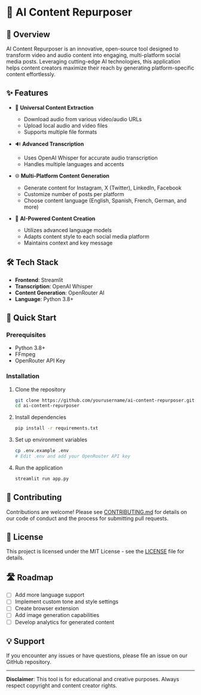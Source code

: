 # 🚀 AI Content Repurposer

## 📝 Overview

AI Content Repurposer is an innovative, open-source tool designed to transform video and audio content into engaging, multi-platform social media posts. Leveraging cutting-edge AI technologies, this application helps content creators maximize their reach by generating platform-specific content effortlessly.

## ✨ Features

- 🎥 **Universal Content Extraction**
  - Download audio from various video/audio URLs
  - Upload local audio and video files
  - Supports multiple file formats

- 🔊 **Advanced Transcription**
  - Uses OpenAI Whisper for accurate audio transcription
  - Handles multiple languages and accents

- 🌐 **Multi-Platform Content Generation**
  - Generate content for Instagram, X (Twitter), LinkedIn, Facebook
  - Customize number of posts per platform
  - Choose content language (English, Spanish, French, German, and more)

- 🤖 **AI-Powered Content Creation**
  - Utilizes advanced language models
  - Adapts content style to each social media platform
  - Maintains context and key message

## 🛠 Tech Stack

- **Frontend**: Streamlit
- **Transcription**: OpenAI Whisper
- **Content Generation**: OpenRouter AI
- **Language**: Python 3.8+

## 🚀 Quick Start

### Prerequisites

- Python 3.8+
- FFmpeg
- OpenRouter API Key

### Installation

1. Clone the repository
   ```bash
   git clone https://github.com/yourusername/ai-content-repurposer.git
   cd ai-content-repurposer
   ```

2. Install dependencies
   ```bash
   pip install -r requirements.txt
   ```

3. Set up environment variables
   ```bash
   cp .env.example .env
   # Edit .env and add your OpenRouter API key
   ```

4. Run the application
   ```bash
   streamlit run app.py
   ```

## 🤝 Contributing

Contributions are welcome! Please see [CONTRIBUTING.md](CONTRIBUTING.md) for details on our code of conduct and the process for submitting pull requests.

## 📄 License

This project is licensed under the MIT License - see the [LICENSE](LICENSE) file for details.

## 🛣 Roadmap

- [ ] Add more language support
- [ ] Implement custom tone and style settings
- [ ] Create browser extension
- [ ] Add image generation capabilities
- [ ] Develop analytics for generated content

## 💡 Support

If you encounter any issues or have questions, please file an issue on our GitHub repository.

---

**Disclaimer**: This tool is for educational and creative purposes. Always respect copyright and content creator rights.
